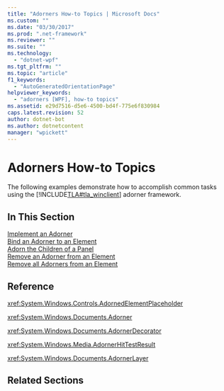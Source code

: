 ```yaml
---
title: "Adorners How-to Topics | Microsoft Docs"
ms.custom: ""
ms.date: "03/30/2017"
ms.prod: ".net-framework"
ms.reviewer: ""
ms.suite: ""
ms.technology: 
  - "dotnet-wpf"
ms.tgt_pltfrm: ""
ms.topic: "article"
f1_keywords: 
  - "AutoGeneratedOrientationPage"
helpviewer_keywords: 
  - "adorners [WPF], how-to topics"
ms.assetid: e29d7516-d5e6-4500-bd4f-775e6f830984
caps.latest.revision: 52
author: dotnet-bot
ms.author: dotnetcontent
manager: "wpickett"
---
```

# Adorners How-to Topics
The following examples demonstrate how to accomplish common tasks using the [!INCLUDE[TLA#tla_winclient](../../../../includes/tlasharptla-winclient-md.md)] adorner framework.  
  
## In This Section  
 [Implement an Adorner](../../../../docs/framework/wpf/controls/how-to-implement-an-adorner.md)  
 [Bind an Adorner to an Element](../../../../docs/framework/wpf/controls/how-to-bind-an-adorner-to-an-element.md)  
 [Adorn the Children of a Panel](../../../../docs/framework/wpf/controls/how-to-adorn-the-children-of-a-panel.md)  
 [Remove an Adorner from an Element](../../../../docs/framework/wpf/controls/how-to-remove-an-adorner-from-an-element.md)  
 [Remove all Adorners from an Element](../../../../docs/framework/wpf/controls/how-to-remove-all-adorners-from-an-element.md)  
  
## Reference  
 <xref:System.Windows.Controls.AdornedElementPlaceholder>  
  
 <xref:System.Windows.Documents.Adorner>  
  
 <xref:System.Windows.Documents.AdornerDecorator>  
  
 <xref:System.Windows.Media.AdornerHitTestResult>  
  
 <xref:System.Windows.Documents.AdornerLayer>  
  
## Related Sections
